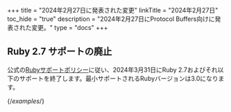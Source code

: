 +++
title = "2024年2月27日に発表された変更"
linkTitle = "2024年2月27日"
toc_hide = "true"
description = "2024年2月27日にProtocol Buffers向けに発表された変更。"
type = "docs"
+++

## Ruby 2.7 サポートの廃止

公式の[Rubyサポートポリシー](https://cloud.google.com/ruby/getting-started/supported-ruby-versions)に従い、2024年3月31日にRuby 2.7およびそれ以下のサポートを終了します。最小サポートされるRubyバージョンは3.0になります。

{/*examples*/}

